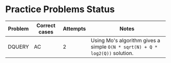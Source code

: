 # Practice Problems Status
Problem|Correct cases|Attempts|Notes
-|-|-|-
DQUERY|AC|2|Using Mo's algorithm gives a simple `O(N * sqrt(N) + Q * log2(Q))` solution.